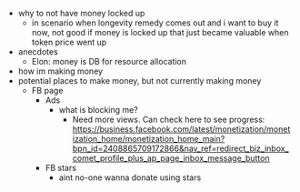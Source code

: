   * why to not have money locked up
    * in scenario when longevity remedy comes out and i want to buy it now, not good if money is locked up that just became valuable when token price went up
  * anecdotes
    * Elon: money is DB for resource allocation
  * how im making money
  * potential places to make money, but not currently making money
    * FB page
      * Ads
        * what is blocking me?
          * Need more views. Can check here to see progress: https://business.facebook.com/latest/monetization/monetization_home/monetization_home_main?bpn_id=2408865709172866&nav_ref=redirect_biz_inbox_comet_profile_plus_ap_page_inbox_message_button
      * FB stars
        * aint no-one wanna donate using stars